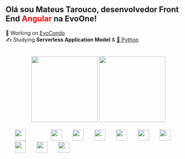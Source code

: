 ## Olá sou Mateus Tarouco, desenvolvedor Front End <span style="color:red">Angular</span> na EvoOne!
:seedling: Working on <a href="#"  target="_blank">EvoCondo</a><br>
:writing_hand: Studying <b>Serverless Application Model</b> & <a href="https://docs.python.org/3/"  target="_blank">:snake: Python</a><br><br>
<div align="center">
    <img height="180em" src="https://github-readme-stats.vercel.app/api?username=mateustarouco&show_icons=true&theme=codeSTACKr&include_all_commits=true&count_private=true"/>
    <img height="180em" src="https://github-readme-stats.vercel.app/api/top-langs/?username=mateustarouco&layout=compact&langs_count=7&theme=codeSTACKr"/>
</div><br>
<span> <img height='30px' style='padding-left: 25px' src="https://cdn.jsdelivr.net/gh/devicons/devicon/icons/angularjs/angularjs-original.svg" /></span>
<span> <img height='10px' style='padding-left: 25px' src="" /></span>
<span> <img height='30px' style='padding-left: 25px' src="https://cdn.jsdelivr.net/gh/devicons/devicon/icons/html5/html5-original.svg" /></span>
<span> <img height='30px' style='padding-left: 25px' src="https://cdn.jsdelivr.net/gh/devicons/devicon/icons/css3/css3-original.svg" /></span>
<span> <img height='30px' style='padding-left: 25px' src="https://cdn.jsdelivr.net/gh/devicons/devicon/icons/javascript/javascript-original.svg" /></span>
<span> <img height='30px' style='padding-left: 25px' src="https://cdn.jsdelivr.net/gh/devicons/devicon/icons/typescript/typescript-original.svg" /></span>
<span> <img height='30px' style='padding-left: 25px' src="https://cdn.jsdelivr.net/gh/devicons/devicon/icons/sass/sass-original.svg" /></span>
<span> <img height='30px' style='padding-left: 25px' src="https://cdn.jsdelivr.net/gh/devicons/devicon/icons/python/python-original.svg" /></span>
<span> <img height='30px' style='padding-left: 25px' src="https://cdn.jsdelivr.net/gh/devicons/devicon/icons/graphql/graphql-plain.svg" /></span>
<span> <img height='30px' style='padding-left: 25px' src="https://cdn.jsdelivr.net/gh/devicons/devicon/icons/firebase/firebase-plain.svg" /></span>
<span> <img height='30px' style='padding-left: 25px' src="https://iconsaws.s3.amazonaws.com/aws-brands.svg" /></span>
